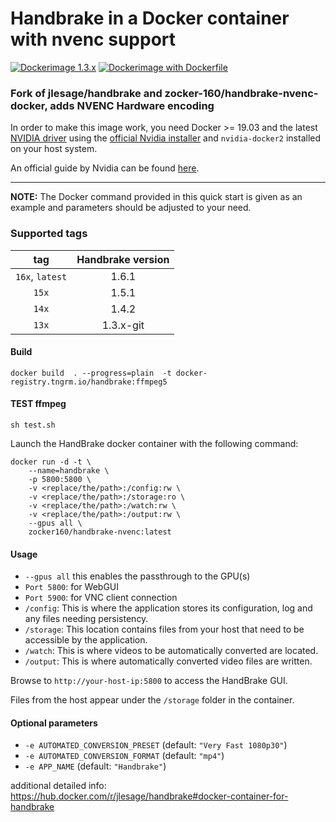 # Handbrake in a Docker container with nvenc support
[![Dockerimage 1.3.x](https://github.com/HiWay-Media/handbrake-nvenc-docker-v2/actions/workflows/dockerimage-13x.yml/badge.svg)](https://github.com/HiWay-Media/handbrake-nvenc-docker-v2/actions/workflows/dockerimage-13x.yml)
[![Dockerimage with Dockerfile](https://github.com/HiWay-Media/handbrake-nvenc-docker-v2/actions/workflows/dockerimage.yml/badge.svg)](https://github.com/HiWay-Media/handbrake-nvenc-docker-v2/actions/workflows/dockerimage.yml)

### Fork of jlesage/handbrake and zocker-160/handbrake-nvenc-docker, adds NVENC Hardware encoding

In order to make this image work, you need Docker >= 19.03 and the latest [NVIDIA driver](https://github.com/NVIDIA/nvidia-docker/wiki/Frequently-Asked-Questions#how-do-i-install-the-nvidia-driver) using the [official Nvidia installer](https://www.nvidia.com/en-us/drivers/unix/) and `nvidia-docker2` installed on your host system.

An official guide by Nvidia can be found [here](https://docs.nvidia.com/datacenter/cloud-native/container-toolkit/install-guide.html#installing-on-ubuntu-and-debian).

---

**NOTE:** The Docker command provided in this quick start is given as an example and parameters should be adjusted to your need.

### Supported tags

| tag             | Handbrake version |
|:---------------:|:-----------------:|
| `16x`, `latest` | 1.6.1             |
| `15x`           | 1.5.1             |
| `14x`           | 1.4.2             |
| `13x`           | 1.3.x-git         |



#### Build
```
docker build  . --progress=plain  -t docker-registry.tngrm.io/handbrake:ffmpeg5

```


#### TEST ffmpeg
```
sh test.sh

```


Launch the HandBrake docker container with the following command:

```
docker run -d -t \
    --name=handbrake \
    -p 5800:5800 \
    -v <replace/the/path>:/config:rw \
    -v <replace/the/path>:/storage:ro \
    -v <replace/the/path>:/watch:rw \
    -v <replace/the/path>:/output:rw \
    --gpus all \
    zocker160/handbrake-nvenc:latest
```

#### Usage

- `--gpus all` this enables the passthrough to the GPU(s)
- `Port 5800`: for WebGUI
- `Port 5900`: for VNC client connection
- `/config`: This is where the application stores its configuration, log and any files needing persistency.
- `/storage`: This location contains files from your host that need to be accessible by the application.
- `/watch`: This is where videos to be automatically converted are located.
- `/output`: This is where automatically converted video files are written.

Browse to `http://your-host-ip:5800` to access the HandBrake GUI. 

Files from the host appear under the `/storage` folder in the container.

#### Optional parameters

- `-e AUTOMATED_CONVERSION_PRESET` (default: `"Very Fast 1080p30"`)
- `-e AUTOMATED_CONVERSION_FORMAT` (default: `"mp4"`)
- `-e APP_NAME` (default: `"Handbrake"`)

additional detailed info:
<https://hub.docker.com/r/jlesage/handbrake#docker-container-for-handbrake>
